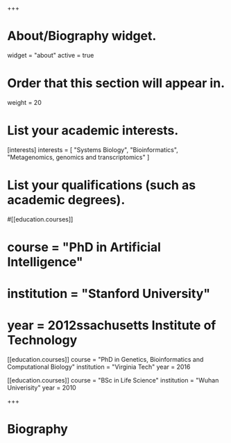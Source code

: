 +++
# About/Biography widget.
widget = "about"
active = true

# Order that this section will appear in.
weight = 20

# List your academic interests.
[interests]
  interests = [
    "Systems Biology",
    "Bioinformatics",
    "Metagenomics, genomics and transcriptomics"
  ]

# List your qualifications (such as academic degrees).
#[[education.courses]]
#  course = "PhD in Artificial Intelligence"
#  institution = "Stanford University"
#  year = 2012ssachusetts Institute of Technology

[[education.courses]]
  course = "PhD in Genetics, Bioinformatics and Computational Biology"
  institution = "Virginia Tech"
  year = 2016

[[education.courses]]
  course = "BSc in Life Science"
  institution = "Wuhan Univerisity"
  year =  2010
 
+++

# Biography

